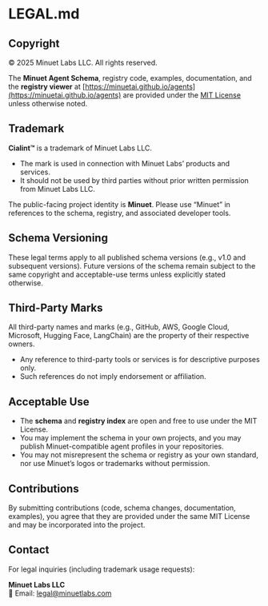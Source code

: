 # LEGAL.md  

## Copyright  
© 2025 Minuet Labs LLC. All rights reserved.  

The **Minuet Agent Schema**, registry code, examples, documentation, and the **registry viewer** at [https://minuetai.github.io/agents](https://minuetai.github.io/agents) are provided under the [MIT License](./LICENSE) unless otherwise noted.  

## Trademark  
**Cialint™** is a trademark of Minuet Labs LLC.  
- The mark is used in connection with Minuet Labs’ products and services.  
- It should not be used by third parties without prior written permission from Minuet Labs LLC.  

The public-facing project identity is **Minuet**. Please use “Minuet” in references to the schema, registry, and associated developer tools.  

## Schema Versioning  
These legal terms apply to all published schema versions (e.g., v1.0 and subsequent versions). Future versions of the schema remain subject to the same copyright and acceptable-use terms unless explicitly stated otherwise.  

## Third-Party Marks  
All third-party names and marks (e.g., GitHub, AWS, Google Cloud, Microsoft, Hugging Face, LangChain) are the property of their respective owners.  
- Any reference to third-party tools or services is for descriptive purposes only.  
- Such references do not imply endorsement or affiliation.  

## Acceptable Use  
- The **schema** and **registry index** are open and free to use under the MIT License.  
- You may implement the schema in your own projects, and you may publish Minuet-compatible agent profiles in your repositories.  
- You may not misrepresent the schema or registry as your own standard, nor use Minuet’s logos or trademarks without permission.  

## Contributions  
By submitting contributions (code, schema changes, documentation, examples), you agree that they are provided under the same MIT License and may be incorporated into the project.  

## Contact  
For legal inquiries (including trademark usage requests):  

**Minuet Labs LLC**  
📧 Email: [legal@minuetlabs.com](mailto:legal@minuetlabs.com)  
